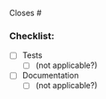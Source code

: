 Closes #<ticket number>

### Checklist:
<!-- In case of doubt, we're here to help. CONTRIBUTING.rst might help too -->
- [ ] Tests
  - [ ] (not applicable?)
- [ ] Documentation
  - [ ] (not applicable?)

<!-- We hope your contributing experience was great so far. If you would like to
provide some feedback, please feel free to do so! -->
